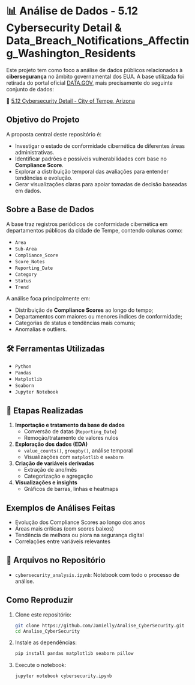 
# 📊 Análise de Dados - 5.12 Cybersecurity Detail & Data_Breach_Notifications_Affecting_Washington_Residents

Este projeto tem como foco a análise de dados públicos relacionados à **cibersegurança** no âmbito governamental dos EUA. A base utilizada foi retirada do portal oficial [DATA.GOV](https://data.gov), mais precisamente do seguinte conjunto de dados:

🔗 [5.12 Cybersecurity Detail - City of Tempe, Arizona](https://data.tempe.gov/datasets/5-12-cybersecurity-detail)

##  Objetivo do Projeto

A proposta central deste repositório é:

* Investigar o estado de conformidade cibernética de diferentes áreas administrativas.
* Identificar padrões e possíveis vulnerabilidades com base no **Compliance Score**.
* Explorar a distribuição temporal das avaliações para entender tendências e evolução.
* Gerar visualizações claras para apoiar tomadas de decisão baseadas em dados.

##  Sobre a Base de Dados

A base traz registros periódicos de conformidade cibernética em departamentos públicos da cidade de Tempe, contendo colunas como:

* `Area`
* `Sub-Area`
* `Compliance_Score`
* `Score_Notes`
* `Reporting_Date`
* `Category`
* `Status`
* `Trend`

A análise foca principalmente em:

* Distribuição de **Compliance Scores** ao longo do tempo;
* Departamentos com maiores ou menores índices de conformidade;
* Categorias de status e tendências mais comuns;
* Anomalias e outliers.

## 🛠️ Ferramentas Utilizadas

* `Python`
* `Pandas`
* `Matplotlib`
* `Seaborn`
* `Jupyter Notebook`

## 📌 Etapas Realizadas

1. **Importação e tratamento da base de dados**
   * Conversão de datas (`Reporting_Date`)
   * Remoção/tratamento de valores nulos
2. **Exploração dos dados (EDA)**
   * `value_counts()`, `groupby()`, análise temporal
   * Visualizações com `matplotlib` e `seaborn`
3. **Criação de variáveis derivadas**
   * Extração de ano/mês
   * Categorização e agregação
4. **Visualizações e insights**
   * Gráficos de barras, linhas e heatmaps

## Exemplos de Análises Feitas

* Evolução dos Compliance Scores ao longo dos anos
* Áreas mais críticas (com scores baixos)
* Tendência de melhora ou piora na segurança digital
* Correlações entre variáveis relevantes

## 📎 Arquivos no Repositório

* `cybersecurity_analysis.ipynb`: Notebook com todo o processo de análise.

## Como Reproduzir

1. Clone este repositório:

   ```bash
   git clone https://github.com/Jamielly/Analise_CyberSecurity.git
   cd Analise_CyberSecurity
   ```
2. Instale as dependências:

   ```bash
   pip install pandas matplotlib seaborn pillow
   ```
3. Execute o notebook:

   ```bash
   jupyter notebook cybersecurity.ipynb
   ```
